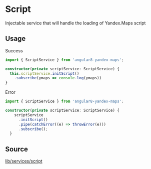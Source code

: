 # Script

Injectable service that will handle the loading of Yandex.Maps script

## Usage

Success

```ts
import { ScriptService } from 'angular8-yandex-maps';

constructor(private scriptService: ScriptService) {
  this.scriptService.initScript()
    .subscribe(ymaps => console.log(ymaps))
}
```

Error

```ts
import { ScriptService } from 'angular8-yandex-maps';

constructor(private scriptService: ScriptService) {
    scriptService
      .initScript()
      .pipe(catchError((e) => throwError(e)))
      .subscribe();
  }
```

## Source

[lib/services/script](https://github.com/ddubrava/angular8-yandex-maps/tree/master/projects/angular8-yandex-maps/src/lib/services/script)
